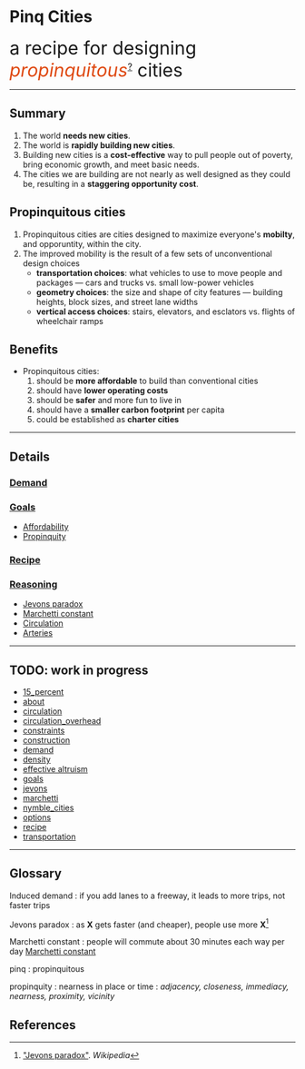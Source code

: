 # Pinq Cities

<span style="font-size:24pt;">a recipe for designing <em style="color:#DF4911;">propinquitous</em><sup style="font-size:12pt;"><a href="#propinquity">?</a></sup> cities</span>

---

## Summary

 1. The world **needs new cities**.
 1. The world is **rapidly building new cities**.
 1. Building new cities is a **cost-effective** way to pull people out of poverty, bring economic growth, and meet basic needs.
 1. The cities we are building are not nearly as well designed as they could be, resulting in a **staggering opportunity cost**.

## Propinquitous cities
 
 1. Propinquitous cities are cities designed to maximize everyone's **mobilty**, and opporuntity, within the city.
 1. The improved mobility is the result of a few sets of unconventional design choices
    * **transportation choices**: what vehicles to use to move people and packages &mdash; cars and trucks vs. small low-power vehicles
    * **geometry choices**: the size and shape of city features &mdash; building heights, block sizes, and street lane widths
    * **vertical access choices**: stairs, elevators, and esclators vs. flights of wheelchair ramps

## Benefits

 * Propinquitous cities: 
   1. should be **more affordable** to build than conventional cities
   1. should have **lower operating costs**
   1. should be **safer** and more fun to live in
   1. should have a **smaller carbon footprint** per capita
   1. could be established as **charter cities**

---

## Details

### [Demand](demand) 

### [Goals](goals)

 * [Affordability](goals#affordability)
 * [Propinquity](goals#propinquity)

### [Recipe](recipe)

### [Reasoning](reasoning)

* [Jevons paradox](jevons)
* [Marchetti constant](marchetti)
* [Circulation](circulation)
* [Arteries](arteries)

---
## TODO: work in progress

* [15_percent](15_percent)
* [about](about)
* [circulation](circulation)
* [circulation_overhead](circulation_overhead)
* [constraints](constraints)
* [construction](construction)
* [demand](demand)
* [density](density)
* [effective altruism](effective_altruism)
* [goals](goals)
* [jevons](jevons)
* [marchetti](marchetti)
* [nymble_cities](nymble_cities)
* [options](options)
* [recipe](recipe)
* [transportation](transportation)

---

## Glossary

Induced demand
: if you add lanes to a freeway, it leads to more trips, not faster trips


Jevons paradox
: as **X** gets faster (and cheaper), people use more **X**[^jevons]


Marchetti constant
: people will commute about 30 minutes each way per day [Marchetti constant](marchetti)


pinq
: propinquitous


<a name="propinquity"></a>propinquity
: nearness in place or time
: _adjacency, closeness, immediacy, nearness, proximity, vicinity_

## References

[^jevons]: ["Jevons paradox"](https://en.wikipedia.org/wiki/Jevons_paradox). _Wikipedia_

